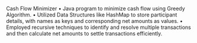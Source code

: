 Cash Flow Minimizer
•	Java program to minimize cash flow using Greedy Algorithm.
•	Utilized Data Structures like HashMap to store participant details, with names as keys and corresponding net amounts as values.
•	Employed recursive techniques to identify and resolve multiple transactions and then calculate net amounts to settle transactions efficiently.
